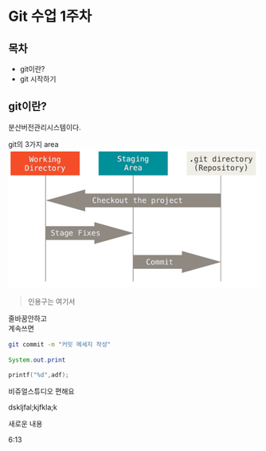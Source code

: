 Git 수업 1주차
=========

목차
--------

- git이란?
- git 시작하기


git이란?
------
분산버전관리시스템이다.

git의 3가지 area
![area](areas.png)

> 인용구는 여기서

줄바꿈안하고  
계속쓰면

```bash
git commit -m "커밋 메세지 작성"
```

```java
System.out.print
```

```c
printf("%d",adf);
```

비쥬얼스튜디오 편해요

dskljfal;kjfkla;k


새로운 내용

6:13